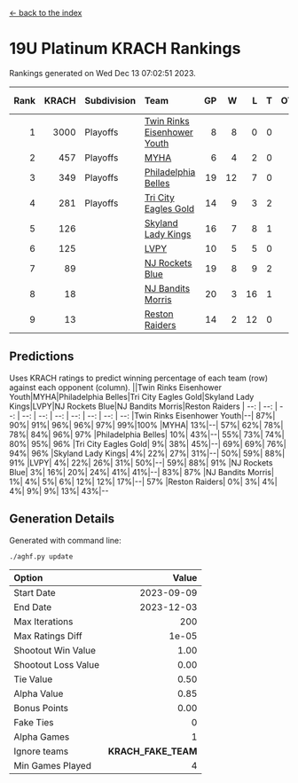 [<- back to the index](readme.md)
# 19U Platinum KRACH Rankings
Rankings generated on Wed Dec 13 07:02:51 2023.

Rank|KRACH|Subdivision|Team|GP|W|L|T|OTW|OTL|SoS|Exp Wins|Win Diff
---:|---:|:---|:---|---:|---:|---:|---:|---:|---:|---:|---:|---:
1|3000|Playoffs|[Twin Rinks Eisenhower Youth](https://gamesheetstats.com/seasons/3663/teams/140861/schedule)|8|8|0|0|0|0|53|8.8|-0.0
2|457|Playoffs|[MYHA](https://gamesheetstats.com/seasons/3663/teams/140863/schedule)|6|4|2|0|0|0|233|4.9|0.0
3|349|Playoffs|[Philadelphia Belles](https://gamesheetstats.com/seasons/3663/teams/140864/schedule)|19|12|7|0|0|0|616|12.9|0.0
4|281|Playoffs|[Tri City Eagles Gold](https://gamesheetstats.com/seasons/3663/teams/140869/schedule)|14|9|3|2|0|0|134|10.9|0.0
5|126||[Skyland Lady Kings](https://gamesheetstats.com/seasons/3663/teams/140865/schedule)|16|7|8|1|0|0|377|8.4|0.0
6|125||[LVPY](https://gamesheetstats.com/seasons/3663/teams/140860/schedule)|10|5|5|0|0|0|162|5.9|0.0
7|89||[NJ Rockets Blue](https://gamesheetstats.com/seasons/3663/teams/140867/schedule)|19|8|9|2|0|0|570|9.9|0.0
8|18||[NJ Bandits Morris](https://gamesheetstats.com/seasons/3663/teams/140866/schedule)|20|3|16|1|0|0|407|4.4|0.0
9|13||[Reston Raiders](https://gamesheetstats.com/seasons/3663/teams/140868/schedule)|14|2|12|0|0|0|503|2.9|0.0

## Predictions
Uses KRACH ratings to predict winning percentage of each team (row) against each opponent (column).
||Twin Rinks Eisenhower Youth|MYHA|Philadelphia Belles|Tri City Eagles Gold|Skyland Lady Kings|LVPY|NJ Rockets Blue|NJ Bandits Morris|Reston Raiders
| --: | --: | --: | --: | --: | --: | --: | --: | --: | --: 
|Twin Rinks Eisenhower Youth|--| 87%| 90%| 91%| 96%| 96%| 97%| 99%|100%
|MYHA| 13%|--| 57%| 62%| 78%| 78%| 84%| 96%| 97%
|Philadelphia Belles| 10%| 43%|--| 55%| 73%| 74%| 80%| 95%| 96%
|Tri City Eagles Gold|  9%| 38%| 45%|--| 69%| 69%| 76%| 94%| 96%
|Skyland Lady Kings|  4%| 22%| 27%| 31%|--| 50%| 59%| 88%| 91%
|LVPY|  4%| 22%| 26%| 31%| 50%|--| 59%| 88%| 91%
|NJ Rockets Blue|  3%| 16%| 20%| 24%| 41%| 41%|--| 83%| 87%
|NJ Bandits Morris|  1%|  4%|  5%|  6%| 12%| 12%| 17%|--| 57%
|Reston Raiders|  0%|  3%|  4%|  4%|  9%|  9%| 13%| 43%|--

## Generation Details

Generated with command line:
```
./aghf.py update
```

| Option | Value |
| :----- | ----: |
| Start Date | 2023-09-09 |
| End Date | 2023-12-03 |
| Max Iterations | 200 |
| Max Ratings Diff | 1e-05 |
| Shootout Win Value | 1.00 |
| Shootout Loss Value | 0.00 |
| Tie Value | 0.50 |
| Alpha Value | 0.85 |
| Bonus Points | 0.00 |
| Fake Ties | 0 |
| Alpha Games | 1 |
| Ignore teams | __KRACH_FAKE_TEAM__ |
| Min Games Played | 4 |

